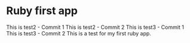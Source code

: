 # Ruby first app
This is test2 - Commit 1
This is test2 - Commit 2
This is test3 - Commit 1
This is test3 - Commit 2
This is a test for my first ruby app.
